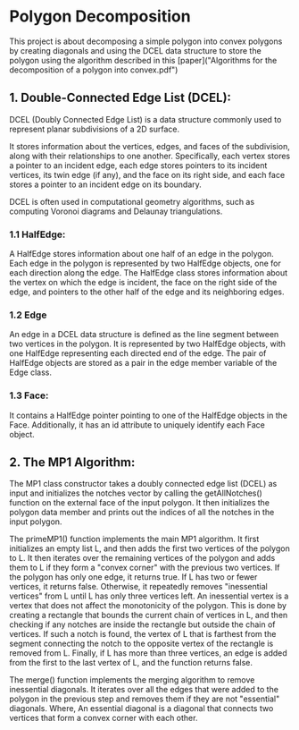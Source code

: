 # Polygon Decomposition
This project is about decomposing a simple polygon into convex polygons
by creating diagonals and using the DCEL data structure to
store the polygon using the algorithm described in this [paper]("Algorithms for the decomposition of a polygon into convex.pdf")

## 1. Double-Connected Edge List (DCEL):
DCEL (Doubly Connected Edge List) is a data structure commonly used to represent planar subdivisions of a
2D surface.

It stores information about the vertices, edges, and faces of the subdivision, along with their relationships to
one another. Specifically, each vertex stores a pointer to an incident edge, each edge stores pointers to its
incident vertices, its twin edge (if any), and the face on its right side, and each face stores a pointer to an
incident edge on its boundary.

DCEL is often used in computational geometry algorithms, such as computing Voronoi diagrams and Delaunay
triangulations.

  ### 1.1 HalfEdge:
  A HalfEdge stores information about one half of an edge in the polygon. Each edge in the polygon is represented
  by two HalfEdge objects, one for each direction along the edge. The HalfEdge class stores information about the
  vertex on which the edge is incident, the face on the right side of the edge, and pointers to the other half of the edge
  and its neighboring edges.

  ### 1.2 Edge
  An edge in a DCEL data structure is defined as the line segment between two vertices in the polygon. It is represented by two HalfEdge
  objects, with one HalfEdge representing each directed end of the edge. The pair of HalfEdge objects are stored as a pair in the edge member
  variable of the Edge class.
  
  ### 1.3 Face:
  It contains a HalfEdge pointer pointing to one of the HalfEdge objects in the Face. Additionally, it has an id attribute
  to uniquely identify each Face object.

## 2. The MP1 Algorithm:
The MP1 class constructor takes a doubly connected edge list (DCEL) as input and initializes the notches vector
by calling the getAllNotches() function on the external face of the input polygon. It then initializes the polygon data
member and prints out the indices of all the notches in the input polygon.

The primeMP1() function implements the main MP1 algorithm. It first initializes an empty list L, and then adds the
first two vertices of the polygon to L. It then iterates over the remaining vertices of the polygon and adds them to L
if they form a "convex corner" with the previous two vertices. If the polygon has only one edge, it returns true. If L
has two or fewer vertices, it returns false. Otherwise, it repeatedly removes "inessential vertices" from L until L has
only three vertices left. An inessential vertex is a vertex that does not affect the monotonicity of the polygon. This
is done by creating a rectangle that bounds the current chain of vertices in L, and then checking if any notches are
inside the rectangle but outside the chain of vertices. If such a notch is found, the vertex of L that is farthest from
the segment connecting the notch to the opposite vertex of the rectangle is removed from L. Finally, if L has more
than three vertices, an edge is added from the first to the last vertex of L, and the function returns false.

The merge() function implements the merging algorithm to remove inessential diagonals. It iterates over all the
edges that were added to the polygon in the previous step and removes them if they are not "essential" diagonals. Where, An essential
diagonal is a diagonal that connects two vertices that form a convex corner with each other.
